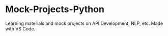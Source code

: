 # Mock-Projects-Python
Learning materials and mock projects on API Development, NLP, etc.
Made with VS Code.

